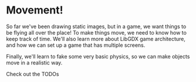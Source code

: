 # Movement!

So far we've been drawing static images, but in a game, we want things to be flying all over the place! To make things move, we need to know how to keep track of time. We'll also learn more about LibGDX game architecture, and how we can set up a game that has multiple screens. 

Finally, we'll learn to fake some very basic physics, so we can make objects move in a realistic way.

Check out the TODOs


